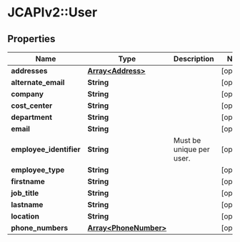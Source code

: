 # JCAPIv2::User

## Properties
Name | Type | Description | Notes
------------ | ------------- | ------------- | -------------
**addresses** | [**Array&lt;Address&gt;**](Address.md) |  | [optional] 
**alternate_email** | **String** |  | [optional] 
**company** | **String** |  | [optional] 
**cost_center** | **String** |  | [optional] 
**department** | **String** |  | [optional] 
**email** | **String** |  | [optional] 
**employee_identifier** | **String** | Must be unique per user. | [optional] 
**employee_type** | **String** |  | [optional] 
**firstname** | **String** |  | [optional] 
**job_title** | **String** |  | [optional] 
**lastname** | **String** |  | [optional] 
**location** | **String** |  | [optional] 
**phone_numbers** | [**Array&lt;PhoneNumber&gt;**](PhoneNumber.md) |  | [optional] 

